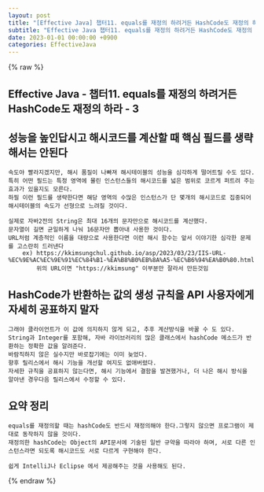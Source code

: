 ```yaml
---
layout: post
title: "[Effective Java] 챕터11. equals를 재정의 하려거든 HashCode도 재정의 하라-3"
subtitle: "Effective Java 챕터11. equals를 재정의 하려거든 HashCode도 재정의 하라-3"
date: 2023-01-01 00:00:00 +0900
categories: EffectiveJava
---
```

{% raw %}
## Effective Java - 챕터11. equals를 재정의 하려거든 HashCode도 재정의 하라 - 3  
  
## 성능을 높인답시고 해시코드를 계산할 때 핵심 필드를 생략해서는 안된다  
	속도야 빨라지겠지만, 해시 품질이 나빠져 해시테이블의 성능을 심각하게 떨어트릴 수도 있다.  
	특히 어떤 필드는 특정 영역에 몰린 인스턴스들의 해시코드를 넓은 범위로 코르게 퍼트려 주는 효과가 있을지도 모른다.  
	하필 이런 필드를 생략한다면 해당 영역의 수많은 인스턴스가 단 몇개의 해시코드로 집중되어 해시테이블의 속도가 선형으로 느려질 것이다.  
  
	실제로 자바2전의 String은 최대 16개의 문자만으로 해시코드를 계산했다.  
	문자열이 길면 균일하게 나눠 16문자만 뽑아내 사용한 것이다.  
	URL처럼 계층적인 이름을 대량으로 사용한다면 이런 해시 함수는 앞서 이야기한 심각한 문제를 고스란히 드러낸다  
		ex) https://kkimsungchul.github.io/asp/2023/03/23/IIS-URL-%EC%9E%AC%EC%9E%91%EC%84%B1-%EA%B8%B0%EB%8A%A5-%EC%B6%94%EA%B0%80.html  
			위의 URL이면 "https://kkimsung" 이부분만 잘라서 만든것임  
  
## HashCode가 반환하는 값의 생성 규칙을 API 사용자에게 자세히 공표하지 말자  
	그래야 클라이언트가 이 값에 의지하지 않게 되고, 추후 계산방식을 바꿀 수 도 있다.  
	String과 Integer를 포함해, 자바 라이브러리의 많은 클래스에서 hashCode 메소드가 반환하는 정확한 값을 알려준다.  
	바람직하지 않은 실수지만 바로잡기에는 이미 늦었다.  
	향후 릴리스에서 해시 기능을 개선할 여지도 없애버렸다.  
	자세한 규칙을 공표하지 않는다면, 해시 기능에서 결함을 발견했거나, 더 나은 해시 방식을 알아낸 경우다음 릴리스에서 수정할 수 있다.  
  
## 요약 정리  
	equals를 재정의할 때는 hashCode도 반드시 재정의해야 한다.그렇지 않으면 프로그램이 제대로 동작하지 않을 것이다.  
	재정의한 hashCode는 Object의 API문서에 기술된 일반 규약을 따라야 하며, 서로 다른 인스턴스라면 되도록 해시코드도 서로 다르게 구현해야 한다.  
  
	쉽게 IntelliJ나 Eclipse 에서 제공해주는 것을 사용해도 된다.  
  

{% endraw %}
